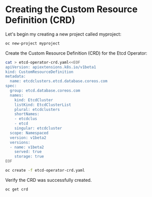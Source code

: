# Creating the Custom Resource Definition (CRD)

Let's begin my creating a new project called myproject:

```sh
oc new-project myproject
```

Create the Custom Resource Definition (CRD) for the Etcd Operator:

```sh
cat > etcd-operator-crd.yaml<<EOF
apiVersion: apiextensions.k8s.io/v1beta1
kind: CustomResourceDefinition
metadata:
  name: etcdclusters.etcd.database.coreos.com
spec:
  group: etcd.database.coreos.com
  names:
    kind: EtcdCluster
    listKind: EtcdClusterList
    plural: etcdclusters
    shortNames:
    - etcdclus
    - etcd
    singular: etcdcluster
  scope: Namespaced
  version: v1beta2
  versions:
  - name: v1beta2
    served: true
    storage: true
EOF
```

```sh
oc create -f etcd-operator-crd.yaml
```

Verify the CRD was successfully created.

```sh
oc get crd
```
